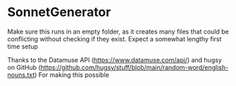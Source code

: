 # SonnetGenerator
Make sure this runs in an empty folder, as it creates many files that could be conflicting without checking if they exist.
Expect a somewhat lengthy first time setup

Thanks to the Datamuse API (https://www.datamuse.com/api/)
and hugsy on GitHub (https://github.com/hugsy/stuff/blob/main/random-word/english-nouns.txt)
For making this possible
